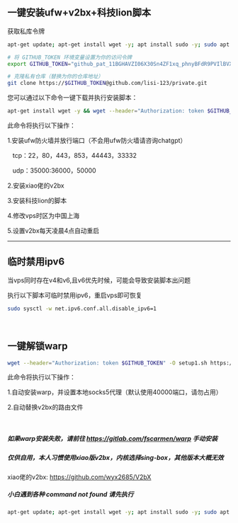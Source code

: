 ## 一键安装ufw+v2bx+科技lion脚本

获取私库令牌

```bash
apt-get update; apt-get install wget -y; apt install sudo -y; sudo apt install curl -y; sudo apt install git -y

# 将 GITHUB_TOKEN 环境变量设置为你的访问令牌
export GITHUB_TOKEN="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"

# 克隆私有仓库（替换为你的仓库地址）
git clone https://$GITHUB_TOKEN@github.com/lisi-123/private.git

```


您可以通过以下命令一键下载并执行安装脚本：

```bash
apt-get install wget -y && wget --header="Authorization: token $GITHUB_TOKEN" -O setup.sh https://raw.githubusercontent.com/lisi-123/private/main/setup.sh && chmod +x setup.sh && ./setup.sh
```


此命令将执行以下操作：

1.安装ufw防火墙并放行端口（不会用ufw防火墙请咨询chatgpt）

  &nbsp;&nbsp;&nbsp;tcp：22，80，443，853，44443，33332

  &nbsp;&nbsp;&nbsp;udp：35000:36000，50000


2.安装xiao佬的v2bx

3.安装科技lion的脚本

4.修改vps时区为中国上海

5.设置v2bx每天凌晨4点自动重启


----------------------------------------------------------------------


## 临时禁用ipv6
当vps同时存在v4和v6,且v6优先时候，可能会导致安装脚本出问题

执行以下脚本可临时禁用ipv6，重启vps即可恢复

```bash
sudo sysctl -w net.ipv6.conf.all.disable_ipv6=1
```

<br>

## 一键解锁warp

```bash
wget --header="Authorization: token $GITHUB_TOKEN" -O setup1.sh https://raw.githubusercontent.com/lisi-123/private/main/setup1.sh && chmod +x setup1.sh && ./setup1.sh
```

此命令将执行以下操作：

1.自动安装warp，并设置本地socks5代理（默认使用40000端口，请勿占用）

2.自动替换v2bx的路由文件

<br>


##### 如果warp安装失败，请前往 https://gitlab.com/fscarmen/warp 手动安装


##### 仅供自用，本人习惯使用xiao版v2bx，内核选择sing-box，其他版本大概无效

xiao佬的v2bx: https://github.com/wyx2685/V2bX

##### 小白遇到各种 command not found 请先执行

```bash
apt-get update; apt-get install wget -y; apt install sudo -y; sudo apt install curl -y
```
